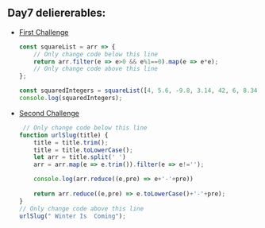 <h2>Day7 deliererables:</h2>


- [First Challenge](https://www.freecodecamp.org/learn/javascript-algorithms-and-data-structures/functional-programming/use-higher-order-functions-map-filter-or-reduce-to-solve-a-complex-problem)

  ```javascript
  const squareList = arr => {
      // Only change code below this line
      return arr.filter(e => e>0 && e%1==0).map(e => e*e);
      // Only change code above this line
  };
  
  const squaredIntegers = squareList([4, 5.6, -9.8, 3.14, 42, 6, 8.34, -2]);
  console.log(squaredIntegers);
  ```
  
- [Second Challenge](https://www.freecodecamp.org/learn/javascript-algorithms-and-data-structures/functional-programming/apply-functional-programming-to-convert-strings-to-url-slugs)
  
  ```javascript
   // Only change code below this line
  function urlSlug(title) {
      title = title.trim();
      title = title.toLowerCase();
      let arr = title.split(' ')
      arr = arr.map(e => e.trim()).filter(e => e!='');
  
      console.log(arr.reduce((e,pre) => e+'-'+pre))
      
      return arr.reduce((e,pre) => e.toLowerCase()+'-'+pre);
  }
  // Only change code above this line
  urlSlug(" Winter Is  Coming");
  ```
